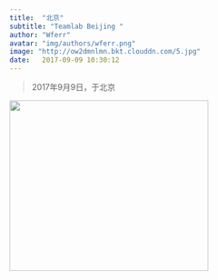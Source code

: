 ```yaml
---
title:  "北京"
subtitle: "Teamlab Beijing "
author: "Wferr"
avatar: "img/authors/wferr.png"
image: "http://ow2dmnlmn.bkt.clouddn.com/5.jpg"
date:   2017-09-09 10:30:12
---
```


<blockquote class="blockquote-center">2017年9月9日，于北京</blockquote>

<img align=center width="350" height="300" src="http://ow2dmnlmn.bkt.clouddn.com/8.jpg"/>